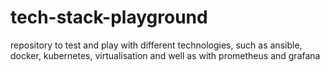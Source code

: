 # tech-stack-playground

repository to test and play with different technologies, such as ansible, docker, kubernetes, virtualisation and well as with prometheus and grafana 
